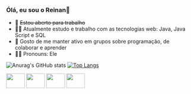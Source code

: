 ### Ólá, eu sou o Reinan👋

- 👔 <strike>Estou aberto para trabalho</strike>
- 🧑‍💻 Atualmente estudo e trabalho com as tecnologias web: Java, Java Script e SQL
- 📶 Gosto de me manter ativo em grupos sobre programação, de colaborar e aprender
- 🧍‍♂️ Pronouns: Ele

![Anurag's GitHub stats](https://github-readme-stats.vercel.app/api?username=reinan-alves&show_icons=true&theme=dark)
[![Top Langs](https://github-readme-stats.vercel.app/api/top-langs/?username=reinan-alves&layout=compact&theme=dark)](https://github.com/reinan-alves/github-readme-stats)

<div style="display: inline-block">


<img height="40" width="50" src="https://cdn.jsdelivr.net/gh/devicons/devicon/icons/java/java-original-wordmark.svg" />       
<img height="40" width="50" src="https://cdn.jsdelivr.net/gh/devicons/devicon/icons/javascript/javascript-original.svg" />   
<img height="40" width="50" src="https://cdn.jsdelivr.net/gh/devicons/devicon/icons/angularjs/angularjs-original.svg" />
<img height="40" width="50" src="https://cdn.jsdelivr.net/gh/devicons/devicon/icons/react/react-original-wordmark.svg" />
          
</div>

